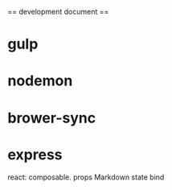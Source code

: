 == development document ==

# gulp 

# nodemon

# brower-sync

# express 


react: 
  composable.
  props
  Markdown
  state
  bind